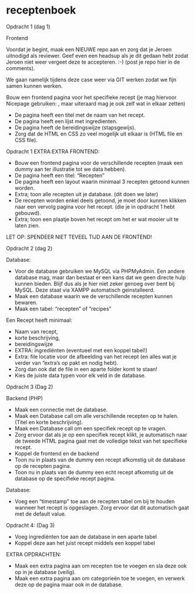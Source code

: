 # receptenboek

Opdracht 1 (dag 1)

Frontend

Voordat je begint, maak een NIEUWE repo aan en zorg dat je Jeroen uitnodigd als reviewer. Geef even een headsup als je dit gedaan hebt zodat Jeroen niet weer vergeet deze te accepteren. :-) (post je repo hier in de comments).

We gaan namelijk tijdens deze case weer via GIT werken zodat we fijn samen kunnen werken.

Bouw een frontend pagina voor het specifieke recept (je mag hiervoor Nicepage gebruiken: , maar uiteraard mag je ook zelf wat in elkaar zetten)

- De pagina heeft een titel met de naam van het recept.
- De pagina heeft een lijst met ingredienten.
- De pagina heeft de bereidingswijze (stapsgewijs).
- Zorg dat de HTML en CSS zo veel mogelijk uit elkaar is (HTML file en CSS file).

Opdracht 1 EXTRA:EXTRA FRONTEND:

- Bouw een frontend pagina voor de verschillende recepten (maak een dummy aan ter illustratie tot we data hebben).
- De pagina heeft een titel: “Recepten”
- De pagina heeft een layout waarin minimaal 3 recepten getoond kunnen worden.
- Extra; toon alle recepten uit je database. (dit doen we later)
- De recepten worden enkel deels getoond, je moet door kunnen klikken naar een vervolg pagina voor het recept. (die je in opdracht 1 hebt gebouwd).
- Extra; toon een plaatje boven het recept om het er wat mooier uit te laten zien.

LET OP: SPENDEER NIET TEVEEL TIJD AAN DE FRONTEND!

Opdracht 2 (dag 2)

Database:
- Voor de database gebruiken we MySQL via PHPMyAdmin. Een andere database mag, maar dan bestaat er een kans dat we geen directe hulp kunnen bieden. Blijf dus als je hier niet zeker genoeg over bent bij MySQL. Deze staat via XAMPP automatisch geinstalleerd.
- Maak een database waarin we de verschillende recepten kunnen bewaren.
- Maak een tabel: “recepten” of “recipes”

Een Recept heeft minimaal:
- Naam van recept,
- korte beschrijving,
- bereidingswijze
- EXTRA: ingrediënten (eventueel met een koppel tabel!)
- Extra: file locatie voor de afbeelding van het recept (en alles wat je verder van “extra’s op pakt en nodig hebt).
- Zorg dan ook dat de file in een aparte folder komt te staan!
- Kies de juiste data typen voor elk veld in de database.



Opdracht 3 (Dag 2)

Backend (PHP)
- Maak een connectie met de database.
- Maak een Database call om alle verschillende recepten op te halen. (Titel en korte beschrijving).
- Maak een Database call om een specifiek recept op te vragen.
- Zorg ervoor dat als je op een specifiek recept klikt, je automatisch naar de tweede HTML pagina gaat met de volledige tekst van het specifieke recept.
- Koppel de frontend en de backend
- Toon nu in plaats van de dummy een recept afkomstig uit de database op de recepten pagina.
- Toon nu in plaats van de dummy een echt recept afkomstig uit de database op de specifieke recept pagina.

Database:
- Voeg een “timestamp” toe aan de recepten tabel om bij te houden wanneer het recept is opgeslagen. Zorg ervoor dat dit automatisch gaat met de default value.



Opdracht 4: (Dag 3)
- Voeg ingrediënten toe aan de database in een aparte tabel
- Koppel deze aan het juist recept middels een koppel tabel



EXTRA OPDRACHTEN:

- Maak een extra pagina aan om recepten toe te voegen en sla deze ook op in je database (veilig).
- Maak een extra pagina aan om categorieën toe te voegen, en verwerk deze op de pagina maar ook in de database.
